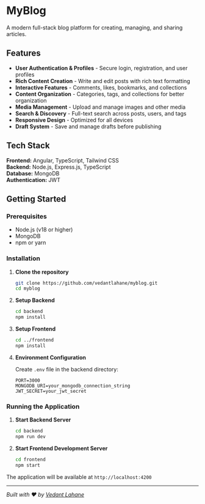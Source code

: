 # MyBlog

A modern full-stack blog platform for creating, managing, and sharing articles.

## Features

- **User Authentication & Profiles** - Secure login, registration, and user profiles
- **Rich Content Creation** - Write and edit posts with rich text formatting
- **Interactive Features** - Comments, likes, bookmarks, and collections
- **Content Organization** - Categories, tags, and collections for better organization
- **Media Management** - Upload and manage images and other media
- **Search & Discovery** - Full-text search across posts, users, and tags
- **Responsive Design** - Optimized for all devices
- **Draft System** - Save and manage drafts before publishing

## Tech Stack

**Frontend:** Angular, TypeScript, Tailwind CSS  
**Backend:** Node.js, Express.js, TypeScript  
**Database:** MongoDB  
**Authentication:** JWT

## Getting Started

### Prerequisites
- Node.js (v18 or higher)
- MongoDB
- npm or yarn

### Installation

1. **Clone the repository**
   ```bash
   git clone https://github.com/vedantlahane/myblog.git
   cd myblog
   ```

2. **Setup Backend**
   ```bash
   cd backend
   npm install
   ```

3. **Setup Frontend**
   ```bash
   cd ../frontend
   npm install
   ```

4. **Environment Configuration**
   
   Create `.env` file in the backend directory:
   ```env
   PORT=3000
   MONGODB_URI=your_mongodb_connection_string
   JWT_SECRET=your_jwt_secret
   ```

### Running the Application

1. **Start Backend Server**
   ```bash
   cd backend
   npm run dev
   ```

2. **Start Frontend Development Server**
   ```bash
   cd frontend
   npm start
   ```

The application will be available at `http://localhost:4200`

---

*Built with ❤️ by [Vedant Lahane](https://github.com/vedantlahane)*